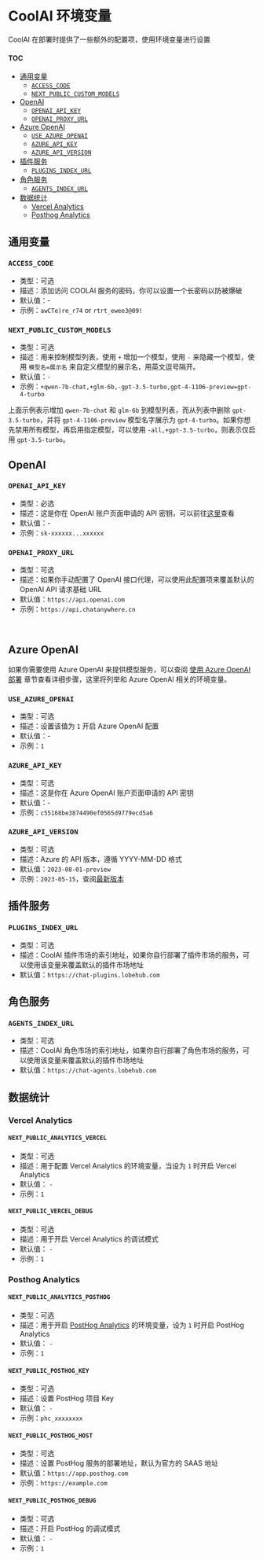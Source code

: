 # CoolAI 环境变量

CoolAI 在部署时提供了一些额外的配置项，使用环境变量进行设置

#### TOC

- [通用变量](#通用变量)
  - [`ACCESS_CODE`](#access_code)
  - [`NEXT_PUBLIC_CUSTOM_MODELS`](#next_public_custom_models)
- [OpenAI](#openai)
  - [`OPENAI_API_KEY`](#openai_api_key)
  - [`OPENAI_PROXY_URL`](#openai_proxy_url)
- [Azure OpenAI](#azure-openai)
  - [`USE_AZURE_OPENAI`](#use_azure_openai)
  - [`AZURE_API_KEY`](#azure_api_key)
  - [`AZURE_API_VERSION`](#azure_api_version)
- [插件服务](#插件服务)
  - [`PLUGINS_INDEX_URL`](#plugins_index_url)
- [角色服务](#角色服务)
  - [`AGENTS_INDEX_URL`](#agents_index_url)
- [数据统计](#数据统计)
  - [Vercel Analytics](#vercel-analytics)
  - [Posthog Analytics](#posthog-analytics)

## 通用变量

### `ACCESS_CODE`

- 类型：可选
- 描述：添加访问 COOLAI 服务的密码，你可以设置一个长密码以防被爆破
- 默认值：-
- 示例：`awCTe)re_r74` or `rtrt_ewee3@09!`

### `NEXT_PUBLIC_CUSTOM_MODELS`

- 类型：可选
- 描述：用来控制模型列表，使用 `+` 增加一个模型，使用 `-` 来隐藏一个模型，使用 `模型名=展示名` 来自定义模型的展示名，用英文逗号隔开。
- 默认值：`-`
- 示例：`+qwen-7b-chat,+glm-6b,-gpt-3.5-turbo,gpt-4-1106-preview=gpt-4-turbo`

上面示例表示增加 `qwen-7b-chat` 和 `glm-6b` 到模型列表，而从列表中删除 `gpt-3.5-turbo`，并将 `gpt-4-1106-preview` 模型名字展示为 `gpt-4-turbo`。如果你想先禁用所有模型，再启用指定模型，可以使用 `-all,+gpt-3.5-turbo`，则表示仅启用 `gpt-3.5-turbo`。

## OpenAI

### `OPENAI_API_KEY`

- 类型：必选
- 描述：这是你在 OpenAI 账户页面申请的 API 密钥，可以前往[这里][openai-api-page]查看
- 默认值：-
- 示例：`sk-xxxxxx...xxxxxx`

### `OPENAI_PROXY_URL`

- 类型：可选
- 描述：如果你手动配置了 OpenAI 接口代理，可以使用此配置项来覆盖默认的 OpenAI API 请求基础 URL
- 默认值：`https://api.openai.com`
- 示例：`https://api.chatanywhere.cn`

<br/>

## Azure OpenAI

如果你需要使用 Azure OpenAI 来提供模型服务，可以查阅 [使用 Azure OpenAI 部署](./Deploy-with-Azure-OpenAI.zh-CN.md) 章节查看详细步骤，这里将列举和 Azure OpenAI 相关的环境变量。

### `USE_AZURE_OPENAI`

- 类型：可选
- 描述：设置该值为 `1` 开启 Azure OpenAI 配置
- 默认值：-
- 示例：`1`

### `AZURE_API_KEY`

- 类型：可选
- 描述：这是你在 Azure OpenAI 账户页面申请的 API 密钥
- 默认值：-
- 示例：`c55168be3874490ef0565d9779ecd5a6`

### `AZURE_API_VERSION`

- 类型：可选
- 描述：Azure 的 API 版本，遵循 YYYY-MM-DD 格式
- 默认值：`2023-08-01-preview`
- 示例：`2023-05-15`，查阅[最新版本][azure-api-verion-url]

## 插件服务

### `PLUGINS_INDEX_URL`

- 类型：可选
- 描述：CoolAI 插件市场的索引地址，如果你自行部署了插件市场的服务，可以使用该变量来覆盖默认的插件市场地址
- 默认值：`https://chat-plugins.lobehub.com`

## 角色服务

### `AGENTS_INDEX_URL`

- 类型：可选
- 描述：CoolAI 角色市场的索引地址，如果你自行部署了角色市场的服务，可以使用该变量来覆盖默认的插件市场地址
- 默认值：`https://chat-agents.lobehub.com`

## 数据统计

### Vercel Analytics

#### `NEXT_PUBLIC_ANALYTICS_VERCEL`

- 类型：可选
- 描述：用于配置 Vercel Analytics 的环境变量，当设为 `1` 时开启 Vercel Analytics
- 默认值： `-`
- 示例：`1`

#### `NEXT_PUBLIC_VERCEL_DEBUG`

- 类型：可选
- 描述：用于开启 Vercel Analytics 的调试模式
- 默认值： `-`
- 示例：`1`

### Posthog Analytics

#### `NEXT_PUBLIC_ANALYTICS_POSTHOG`

- 类型：可选
- 描述：用于开启 [PostHog Analytics][posthog-analytics-url] 的环境变量，设为 `1` 时开启 PostHog Analytics
- 默认值： `-`
- 示例：`1`

#### `NEXT_PUBLIC_POSTHOG_KEY`

- 类型：可选
- 描述：设置 PostHog 项目 Key
- 默认值： `-`
- 示例：`phc_xxxxxxxx`

#### `NEXT_PUBLIC_POSTHOG_HOST`

- 类型：可选
- 描述：设置 PostHog 服务的部署地址，默认为官方的 SAAS 地址
- 默认值：`https://app.posthog.com`
- 示例：`https://example.com`

#### `NEXT_PUBLIC_POSTHOG_DEBUG`

- 类型：可选
- 描述：开启 PostHog 的调试模式
- 默认值： `-`
- 示例：`1`

[azure-api-verion-url]: https://docs.microsoft.com/zh-cn/azure/developer/javascript/api-reference/es-modules/azure-sdk/ai-translation/translationconfiguration?view=azure-node-latest#api-version
[openai-api-page]: https://platform.openai.com/account/api-keys
[posthog-analytics-url]: https://posthog.com
